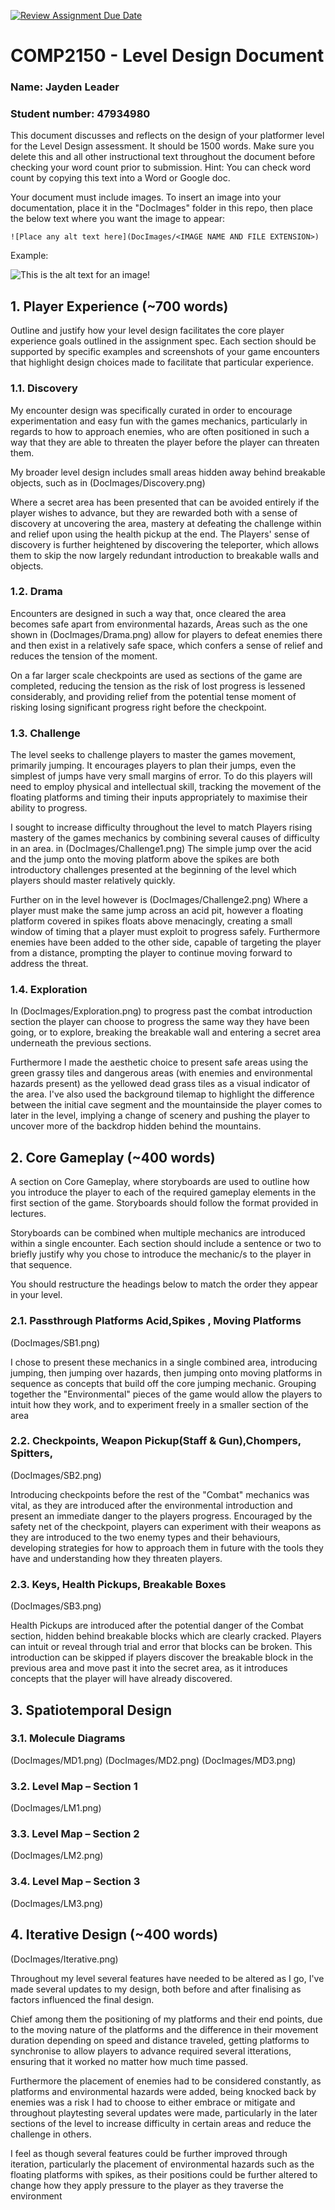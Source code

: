 [![Review Assignment Due Date](https://classroom.github.com/assets/deadline-readme-button-24ddc0f5d75046c5622901739e7c5dd533143b0c8e959d652212380cedb1ea36.svg)](https://classroom.github.com/a/YyUO0xtt)
# COMP2150  - Level Design Document
### Name: Jayden Leader
### Student number: 47934980

This document discusses and reflects on the design of your platformer level for the Level Design assessment. It should be 1500 words. Make sure you delete this and all other instructional text throughout the document before checking your word count prior to submission. Hint: You can check word count by copying this text into a Word or Google doc.

Your document must include images. To insert an image into your documentation, place it in the "DocImages" folder in this repo, then place the below text where you want the image to appear:

```
![Place any alt text here](DocImages/<IMAGE NAME AND FILE EXTENSION>)
```

Example:

![This is the alt text for an image!](DocImages/exampleimage.png)

## 1. Player Experience (~700 words)
Outline and justify how your level design facilitates the core player experience goals outlined in the assignment spec. Each section should be supported by specific examples and screenshots of your game encounters that highlight design choices made to facilitate that particular experience.

### 1.1. Discovery
My encounter design was specifically curated in order to encourage experimentation and easy fun with the games mechanics, particularly in regards to how to approach enemies, who are often positioned in such a way that they are able to threaten the player before the player can threaten them.

My broader level design includes small areas hidden away behind breakable objects, such as in (DocImages/Discovery.png)

Where a secret area has been presented that can be avoided entirely if the player wishes to advance, but they are rewarded both with a sense of discovery at uncovering the area, mastery at defeating the challenge within and relief upon using the health pickup at the end. The Players' sense of discovery is further heightened by discovering the teleporter, which allows them to skip the now largely redundant introduction to breakable walls and objects.

### 1.2. Drama
Encounters are designed in such a way that, once cleared the area becomes safe apart from environmental hazards, Areas such as the one shown in (DocImages/Drama.png) allow for players to defeat enemies there and then exist in a relatively safe space, which confers a sense of relief and reduces the tension of the moment.

On a far larger scale checkpoints are used as sections of the game are completed, reducing the tension as the risk of lost progress is lessened considerably, and providing relief from the potential tense moment of risking losing significant progress right before the checkpoint.

### 1.3. Challenge  
The level seeks to challenge players to master the games movement, primarily jumping. It encourages players to plan their jumps, even the simplest of jumps have very small margins of error. To do this players will need to employ physical and intellectual skill, tracking the movement of the floating platforms and timing their inputs appropriately to maximise their ability to progress.

I sought to increase difficulty throughout the level to match Players rising mastery of the games mechanics by combining several causes of difficulty in an area. in (DocImages/Challenge1.png) The simple jump over the acid and the jump onto the moving platform above the spikes are both introductory challenges presented at the beginning of the level which players should master relatively quickly.

Further on in the level however is (DocImages/Challenge2.png) Where a player must make the same jump across an acid pit, however a floating platform covered in spikes floats above menacingly, creating a small window of timing that a player must exploit to progress safely. Furthermore enemies have been added to the other side, capable of targeting the player from a distance, prompting the player to continue moving forward to address the threat.

### 1.4. Exploration

In (DocImages/Exploration.png) to progress past the combat introduction section the player can choose to progress the same way they have been going, or to explore, breaking the breakable wall and entering a secret area underneath the previous sections.

Furthermore I made the aesthetic choice to present safe areas using the green grassy tiles and dangerous areas (with enemies and environmental hazards present) as the yellowed dead grass tiles as a visual indicator of the area. I've also used the background tilemap to highlight the difference between the initial cave segment and the mountainside the player comes to later in the level, implying a change of scenery and pushing the player to uncover more of the backdrop hidden behind the mountains. 

## 2. Core Gameplay (~400 words)
A section on Core Gameplay, where storyboards are used to outline how you introduce the player to each of the required gameplay elements in the first section of the game. Storyboards should follow the format provided in lectures.

Storyboards can be combined when multiple mechanics are introduced within a single encounter. Each section should include a sentence or two to briefly justify why you chose to introduce the mechanic/s to the player in that sequence.

You should restructure the headings below to match the order they appear in your level.

### 2.1. Passthrough Platforms Acid,Spikes , Moving Platforms
(DocImages/SB1.png) 

I chose to present these mechanics in a single combined area, introducing jumping, then jumping over hazards, then jumping onto moving platforms in sequence as concepts that build off the core jumping mechanic. Grouping together the "Environmental" pieces of the game would allow the players to intuit how they work, and to experiment freely in a smaller section of the area

### 2.2. Checkpoints, Weapon Pickup(Staff & Gun),Chompers, Spitters, 
(DocImages/SB2.png)

Introducing checkpoints before the rest of the "Combat" mechanics was vital, as they are introduced after the environmental introduction and present an immediate danger to the players progress. Encouraged by the safety net of the checkpoint, players can experiment with their weapons as they are introduced to the two enemy types and their behaviours, developing strategies for how to approach them in future with the tools they have and understanding how they threaten players.


### 2.3.  Keys, Health Pickups, Breakable Boxes
(DocImages/SB3.png)

Health Pickups are introduced after the potential danger of the Combat section, hidden behind breakable blocks which are clearly cracked. Players can intuit or reveal through trial and error that blocks can be broken. This introduction can be skipped if players discover the breakable block in the previous area and move past it into the secret area, as it introduces concepts that the player will have already discovered.

## 3. Spatiotemporal Design
### 3.1. Molecule Diagrams
(DocImages/MD1.png)
(DocImages/MD2.png)
(DocImages/MD3.png)

### 3.2. Level Map – Section 1
(DocImages/LM1.png)

### 3.3.	Level Map – Section 2
(DocImages/LM2.png)

### 3.4.	Level Map – Section 3
(DocImages/LM3.png)

## 4. Iterative Design (~400 words)
(DocImages/Iterative.png)

Throughout my level several features have needed to be altered as I go, I've made several updates to my design, both before and after finalising as factors influenced the final design. 

Chief among them the positioning of my platforms and their end points, due to the moving nature of the platforms and the difference in their movement duration depending on speed and distance traveled, getting platforms to synchronise to allow players to advance required several itterations, ensuring that it worked no matter how much time passed.

Furthermore the placement of enemies had to be considered constantly, as platforms and environmental hazards were added, being knocked back by enemies was a risk I had to choose to either embrace or mitigate and throughout playtesting several updates were made, particularly in the later sections of the level to increase difficulty in certain areas and reduce the challenge in others.

I feel as though several features could be further improved through iteration, particularly the placement of environmental hazards such as the floating platforms with spikes, as their positions could be further altered to change how they apply pressure to the player as they traverse the environment


	